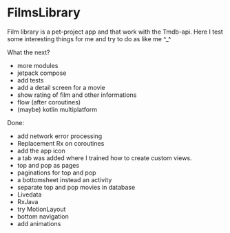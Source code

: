 # FilmsLibrary
Film library is a pet-project app and that work with the Tmdb-api. Here I test some interesting things for me and try to do as like me ^_^

What the next?
* more modules
* jetpack compose
* add tests
* add a detail screen for a movie
* show rating of film and other informations
* flow (after coroutines)
* (maybe) kotlin multiplatform

Done:
* add network error processing
* Replacement Rx on coroutines
* add the app icon
* a tab was added where I trained how to create custom views.
* top and pop as pages
* paginations for top and pop
* a bottomsheet instead an activity
* separate top and pop movies in database
* Livedata
* RxJava
* try MotionLayout
* bottom navigation
* add animations

